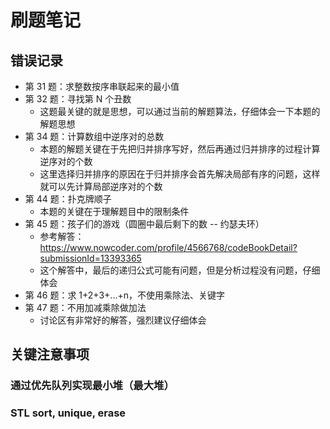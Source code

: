 # 刷题笔记

## 错误记录
- 第 31 题：求整数按序串联起来的最小值
- 第 32 题：寻找第 N 个丑数
  - 这题最关键的就是思想，可以通过当前的解题算法，仔细体会一下本题的解题思想
- 第 34 题：计算数组中逆序对的总数
  - 本题的解题关键在于先把归并排序写好，然后再通过归并排序的过程计算逆序对的个数
  - 这里选择归并排序的原因在于归并排序会首先解决局部有序的问题，这样就可以先计算局部逆序对的个数
- 第 44 题：扑克牌顺子
  - 本题的关键在于理解题目中的限制条件
- 第 45 题：孩子们的游戏（圆圈中最后剩下的数 -- 约瑟夫环）
  - 参考解答：https://www.nowcoder.com/profile/4566768/codeBookDetail?submissionId=13393365
  - 这个解答中，最后的递归公式可能有问题，但是分析过程没有问题，仔细体会
- 第 46 题：求 1+2+3+...+n，不使用乘除法、关键字
- 第 47 题：不用加减乘除做加法
  - 讨论区有非常好的解答，强烈建议仔细体会

## 关键注意事项
### 通过优先队列实现最小堆（最大堆）

### STL sort, unique, erase